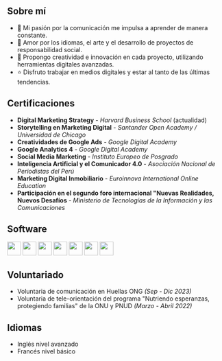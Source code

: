 
<html>
   <body>
      <h2 align="left">Sobre mí</h2>
      <p align="left">

- 🧠 Mi pasión por la comunicación me impulsa a aprender de manera constante.
- 💌 Amor por los idiomas, el arte y el desarrollo de proyectos de responsabilidad social.
- 🎨 Propongo creatividad e innovación en cada proyecto, utilizando herramientas digitales avanzadas.
- ⭐ Disfruto trabajar en medios digitales y estar al tanto de las últimas tendencias.

## Certificaciones
- **Digital Marketing Strategy** - *Harvard Business School* (actualidad)
- **Storytelling en Marketing Digital** - *Santander Open Academy / Universidad de Chicago*
- **Creatividades de Google Ads** - *Google Digital Academy*
- **Google Analytics 4** - *Google Digital Academy*
- **Social Media Marketing** - *Instituto Europeo de Posgrado*
- **Inteligencia Artificial y el Comunicador 4.0** - *Asociación Nacional de Periodistas del Perú*
- **Marketing Digital Inmobiliario** - *Euroinnova International Online Education*
- **Participación en el segundo foro internacional "Nuevas Realidades, Nuevos Desafíos** - *Ministerio de Tecnologías de la Información y las Comunicaciones*

## Software
<img src="https://github.com/nicollebazan/nicollebazan/assets/100792846/9988e21a-2ce6-47ac-955d-c1f350697fe5" width="32" height="32"/>
<img src="https://github.com/nicollebazan/nicollebazan/assets/100792846/b1acb333-eb64-4628-9992-a6c797c2ad3f" width="32" height="32"/>
<img src="https://github.com/nicollebazan/nicollebazan/assets/100792846/0b472888-942f-42c6-9266-88e412b99063" width="32" height="32"/>
<img src="https://github.com/nicollebazan/nicollebazan/assets/100792846/65be8f11-4e38-4fd1-8a83-057e1efb778a" width="32" height="32"/>
<img src="https://github.com/nicollebazan/nicollebazan/assets/100792846/dd0f48ca-c4b1-4286-b0ae-0aec9dd659c7" width="32" height="32"/>
<img src="https://github.com/nicollebazan/nicollebazan/assets/100792846/7b82c91d-8c43-44fd-b47c-cda6dd65a7f6" width="32" height="32"/>
<img src="https://github.com/nicollebazan/nicollebazan/assets/100792846/910742b1-6f6e-431d-b53f-c17e3a69da11https://github.com/nicollebazan/nicollebazan/assets/100792846/910742b1-6f6e-431d-b53f-c17e3a69da11" width="32" height="32"/>


## Voluntariado
- Voluntaria de comunicación en Huellas ONG *(Sep - Dic 2023)*
- Voluntaria de tele-orientación del programa "Nutriendo esperanzas, protegiendo familias" de la ONU y PNUD *(Marzo - Abril 2022)*

## Idiomas
- Inglés nivel avanzado
- Francés nivel básico
